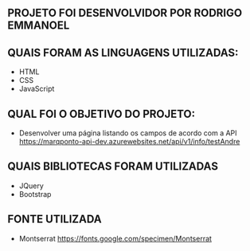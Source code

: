 ## PROJETO FOI DESENVOLVIDOR POR RODRIGO EMMANOEL

## QUAIS FORAM AS LINGUAGENS UTILIZADAS:
- HTML
- CSS
- JavaScript

## QUAL FOI O OBJETIVO DO PROJETO:
- Desenvolver uma página listando os campos de acordo com a API https://marqponto-api-dev.azurewebsites.net/api/v1/info/testAndre

## QUAIS BIBLIOTECAS FORAM UTILIZADAS
- JQuery
- Bootstrap

## FONTE UTILIZADA
- Montserrat https://fonts.google.com/specimen/Montserrat